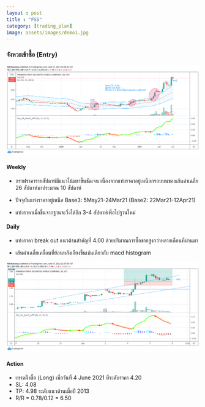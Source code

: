 ```yaml
---
layout : post
title : "FSS"
category: [trading_plan]
image: assets/images/demo1.jpg
---
```


### จังหวะเข้าซื้อ (Entry)
![Weekly](/assets/images/WjDNP4Df.png)

#### Weekly
* กราฟราคารายสัปดาห์มีแนวโน้มขาขึ้นชัดเจน เนื่องจากแท่งราคาอยู่เหนือกรอบบนของเส้นค่าเฉลี่ย 26 สัปดาห์มาประมาณ 10 สัปดาห์

* ปัจจุบันแท่งราคาอยู่เหนือ Base3: 5May21-24Mar21  (Base2: 22Mar21-12Apr21)

* แท่งราคาเมื่อขึ้นจากฐานจะวิ่งได้อีก 3-4 สัปดาห์เพื่อไปฐานใหม่




#### Daily
* แท่งราคา break out แนวต้านสำคัญที่ 4.00 ด้วยปริมาณการซื้อขายสูงกว่าหลายเดือนที่ผ่านมา

* เส้นค่าเฉลี่ยเคลื่อนที่ย้อนหลังเอียงขึ้นเช่นเดียวกับ macd histogram


![Weekly](/assets/images/xAfooBAi.png)
#### Action
* เทรดฝั่งซื้อ (Long) เมื่อวันที่ 4 June 2021 ที่ระดับราคา 4.20
* SL: 4.08
* TP: 4.98 ระดับแนวต้านเมื่อปี 2013
* R/R = 0.78/0.12 = 6.50
